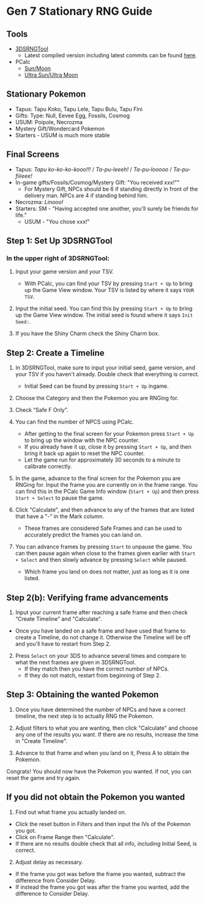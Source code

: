 # Gen 7 Stationary RNG Guide

## Tools
- [3DSRNGTool](https://github.com/wwwwwwzx/3DSRNGTool/releases)
    - Latest compiled version including latest commits can be found [here](https://ci.appveyor.com/project/wwwwwwzx/3dsrngtool/build/artifacts).
- PCalc
    - [Sun/Moon](https://gbatemp.net/threads/wip-pokecalcntr-iv-and-nature-overlay-plugin-for-sun-and-moon.460524/)
    - [Ultra Sun/Ultra Moon](https://gbatemp.net/threads/pcalc-usum-the-rng-plugin-for-ultra-sun-and-ultra-moon.489643/)

## Stationary Pokemon
  - Tapus: Tapu Koko, Tapu Lele, Tapu Bulu, Tapu Fini
  - Gifts: Type: Null, Eevee Egg, Fossils, Cosmog
  - USUM: Poipole, Necrozma
  - Mystery Gift/Wondercard Pokemon
  - Starters - USUM is much more stable

## Final Screens
  - Tapus: _Tapu ko-ko-ko-kooo!!!_ / _Ta-pu-leeeh!_ / _Ta-pu-looooo_ / _Ta-pu-fiiieee!_
  - In-game gifts/Fossils/Cosmog/Mystery Gift: "You received xxx!""
    - For Mystery Gift, NPCs should be 6 if standing directly in front of the delivery man. NPCs are 4 if standing behind him.
  - Necrozma: _Linooo!_
  - Starters: SM - "Having accepted one another, you'll surely be friends for life."
    - USUM - "You chose xxx!"

## Step 1: Set Up 3DSRNGTool

### In the upper right of 3DSRNGTool:
1. Input your game version and your TSV.
    - With PCalc, you can find your TSV by pressing `Start + Up` to bring up the Game View window. Your TSV is listed by where it says `YOUR TSV`.

2. Input the initial seed. You can find this by pressing `Start + Up` to bring up the Game View window. The initial seed is found where it says `Init Seed:`.

3. If you have the Shiny Charm check the Shiny Charm box.

## Step 2: Create a Timeline
1. In 3DSRNGTool, make sure to input your initial seed, game version, and your TSV if you haven't already. Double check that everything is correct.
    - Initial Seed can be found by pressing `Start + Up` ingame.

2. Choose the Category and then the Pokemon you are RNGing for.

3. Check “Safe F Only”.

4. You can find the number of NPCS using PCalc.
    - After getting to the final screen for your Pokemon press `Start + Up` to bring up the window with the NPC counter.
    - If you already have it up, close it by pressing `Start + Up`, and then bring it back up again to reset the NPC counter.
    - Let the game run for approximately 30 seconds to a minute to calibrate correctly.

5. In the game, advance to the final screen for the Pokemon you are RNGing for. Input the frame you are currently on in the frame range. You can find this in the PCalc Game Info window (`Start + Up`) and then press `Start + Select` to pause the game.

6. Click "Calculate", and then advance to any of the frames that are listed that have a "-" in the Mark column.
    - These frames are considered Safe Frames and can be used to accurately predict the frames you can land on.

7. You can advance frames by pressing `Start` to unpause the game. You can then pause again when close to the frames given earlier with `Start + Select` and then slowly advance by pressing `Select` while paused.
    - Which frame you land on does not matter, just as long as it is one listed.

## Step 2(b): Verifying frame advancements

1. Input your current frame after reaching a safe frame and then check “Create Timeline” and "Calculate".
  - Once you have landed on a safe frame and have used that frame to create a Timeline, do not change it. Otherwise the Timeline will be off and you'll have to restart from Step 2.

2. Press `Select` on your 3DS to advance several times and compare to what the next frames are given in 3DSRNGTool.
    - If they match then you have the correct number of NPCs.
    - If they do not match, restart from beginning of Step 2.

## Step 3: Obtaining the wanted Pokemon

1. Once you have determined the number of NPCs and have a correct timeline, the next step is to actually RNG the Pokemon.

2. Adjust filters to what you are wanting, then click "Calculate" and choose any one of the results you want. If there are no results, increase the time in "Create Timeline".

3. Advance to that frame and when you land on it, Press A to obtain the Pokemon.

Congrats! You should now have the Pokemon you wanted. If not, you can reset the game and try again.

## If you did not obtain the Pokemon you wanted

1. Find out what frame you actually landed on.
  - Click the reset button in Filters and then input the IVs of the Pokemon you got.
  - Click on Frame Range then "Calculate".
  - If there are no results double check that all info, including Initial Seed, is correct.

2. Adjust delay as necessary.
  - If the frame you got was before the frame you wanted, subtract the difference from Consider Delay.
  - If instead the frame you got was after the frame you wanted, add the difference to Consider Delay.
